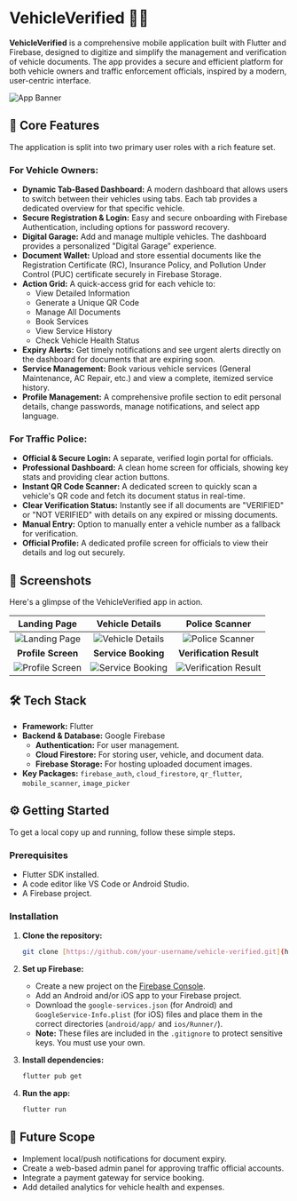# VehicleVerified 🚗✅

**VehicleVerified** is a comprehensive mobile application built with Flutter and Firebase, designed to digitize and simplify the management and verification of vehicle documents. The app provides a secure and efficient platform for both vehicle owners and traffic enforcement officials, inspired by a modern, user-centric interface.

![App Banner](https://placehold.co/1200x400/1A237E/FFFFFF?text=VehicleVerified)

## 🚀 Core Features

The application is split into two primary user roles with a rich feature set.

### For Vehicle Owners:

* **Dynamic Tab-Based Dashboard:** A modern dashboard that allows users to switch between their vehicles using tabs. Each tab provides a dedicated overview for that specific vehicle.
* **Secure Registration & Login:** Easy and secure onboarding with Firebase Authentication, including options for password recovery.
* **Digital Garage:** Add and manage multiple vehicles. The dashboard provides a personalized "Digital Garage" experience.
* **Document Wallet:** Upload and store essential documents like the Registration Certificate (RC), Insurance Policy, and Pollution Under Control (PUC) certificate securely in Firebase Storage.
* **Action Grid:** A quick-access grid for each vehicle to:
    * View Detailed Information
    * Generate a Unique QR Code
    * Manage All Documents
    * Book Services
    * View Service History
    * Check Vehicle Health Status
* **Expiry Alerts:** Get timely notifications and see urgent alerts directly on the dashboard for documents that are expiring soon.
* **Service Management:** Book various vehicle services (General Maintenance, AC Repair, etc.) and view a complete, itemized service history.
* **Profile Management:** A comprehensive profile section to edit personal details, change passwords, manage notifications, and select app language.

### For Traffic Police:

* **Official & Secure Login:** A separate, verified login portal for officials.
* **Professional Dashboard:** A clean home screen for officials, showing key stats and providing clear action buttons.
* **Instant QR Code Scanner:** A dedicated screen to quickly scan a vehicle's QR code and fetch its document status in real-time.
* **Clear Verification Status:** Instantly see if all documents are "VERIFIED" or "NOT VERIFIED" with details on any expired or missing documents.
* **Manual Entry:** Option to manually enter a vehicle number as a fallback for verification.
* **Official Profile:** A dedicated profile screen for officials to view their details and log out securely.

## 📸 Screenshots

Here's a glimpse of the VehicleVerified app in action.

|                       Landing Page                       | Vehicle Details | Police Scanner |
|:--------------------------------------------------------:|:---:|:---:|
|   ![Landing Page](assets/screenshots/landing_page.jpg)   | ![Vehicle Details](assets/screenshots/vehicle_details.png) | ![Police Scanner](assets/screenshots/police_scanner.png) |
|                    **Profile Screen**                    | **Service Booking** | **Verification Result** |
| ![Profile Screen](assets/screenshots/profile_screen.png) | ![Service Booking](assets/screenshots/service_booking.png) | ![Verification Result](assets/screenshots/verification_result.png) |

## 🛠️ Tech Stack

* **Framework:** Flutter
* **Backend & Database:** Google Firebase
    * **Authentication:** For user management.
    * **Cloud Firestore:** For storing user, vehicle, and document data.
    * **Firebase Storage:** For hosting uploaded document images.
* **Key Packages:** `firebase_auth`, `cloud_firestore`, `qr_flutter`, `mobile_scanner`, `image_picker`

## ⚙️ Getting Started

To get a local copy up and running, follow these simple steps.

### Prerequisites

* Flutter SDK installed.
* A code editor like VS Code or Android Studio.
* A Firebase project.

### Installation

1.  **Clone the repository:**
    ```bash
    git clone [https://github.com/your-username/vehicle-verified.git](https://github.com/your-username/vehicle-verified.git)
    ```

2.  **Set up Firebase:**
    * Create a new project on the [Firebase Console](https://console.firebase.google.com/).
    * Add an Android and/or iOS app to your Firebase project.
    * Download the `google-services.json` (for Android) and `GoogleService-Info.plist` (for iOS) files and place them in the correct directories (`android/app/` and `ios/Runner/`).
    * **Note:** These files are included in the `.gitignore` to protect sensitive keys. You must use your own.

3.  **Install dependencies:**
    ```bash
    flutter pub get
    ```

4.  **Run the app:**
    ```bash
    flutter run
    ```

## 🌟 Future Scope

* Implement local/push notifications for document expiry.
* Create a web-based admin panel for approving traffic official accounts.
* Integrate a payment gateway for service booking.
* Add detailed analytics for vehicle health and expenses.
